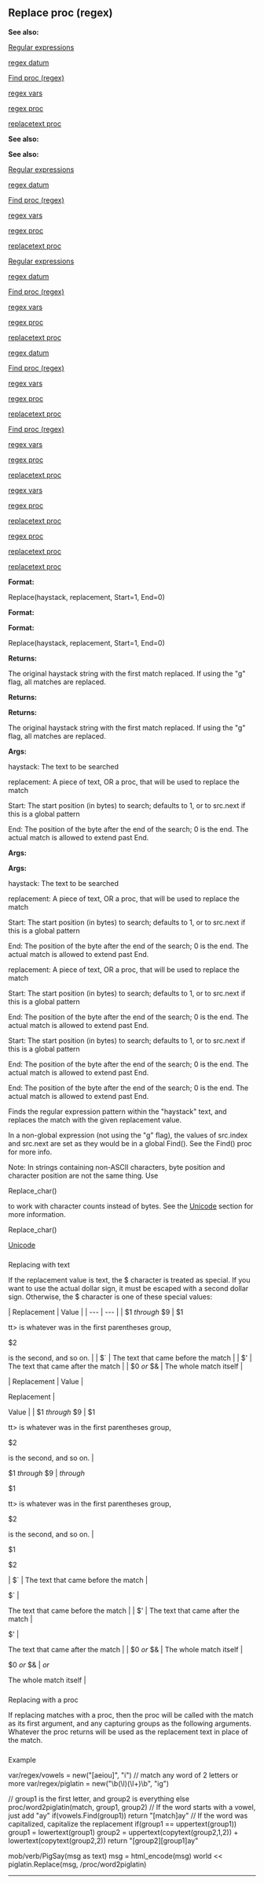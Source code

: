 

 Replace proc (regex)
----------------------




**See also:** 


[Regular expressions](#/{notes}/regex) 

[regex datum](#/regex) 

[Find proc (regex)](#/regex/proc/Find) 

[regex vars](#/regex/var) 

[regex proc](#/proc/regex) 

[replacetext proc](#/proc/replacetext) 








**See also:** 

**See also:**

[Regular expressions](#/{notes}/regex) 

[regex datum](#/regex) 

[Find proc (regex)](#/regex/proc/Find) 

[regex vars](#/regex/var) 

[regex proc](#/proc/regex) 

[replacetext proc](#/proc/replacetext) 






[Regular expressions](#/{notes}/regex)

[regex datum](#/regex) 

[Find proc (regex)](#/regex/proc/Find) 

[regex vars](#/regex/var) 

[regex proc](#/proc/regex) 

[replacetext proc](#/proc/replacetext) 





[regex datum](#/regex)

[Find proc (regex)](#/regex/proc/Find) 

[regex vars](#/regex/var) 

[regex proc](#/proc/regex) 

[replacetext proc](#/proc/replacetext) 




[Find proc (regex)](#/regex/proc/Find)

[regex vars](#/regex/var) 

[regex proc](#/proc/regex) 

[replacetext proc](#/proc/replacetext) 



[regex vars](#/regex/var)

[regex proc](#/proc/regex) 

[replacetext proc](#/proc/replacetext) 


[regex proc](#/proc/regex)

[replacetext proc](#/proc/replacetext) 

[replacetext proc](#/proc/replacetext)


**Format:** 


 Replace(haystack, replacement, Start=1, End=0)
 


**Format:** 

**Format:**

 Replace(haystack, replacement, Start=1, End=0)



**Returns:** 


 The original haystack string with the first match replaced. If using the "g" flag, all matches are replaced.
 


**Returns:** 

**Returns:**

 The original haystack string with the first match replaced. If using the "g" flag, all matches are replaced.



**Args:** 


 haystack: The text to be searched
 
 replacement: A piece of text, OR a proc, that will be used to replace the match
 
 Start: The start position (in bytes) to search; defaults to 1, or to src.next if this is a global pattern
 
 End: The position of the byte after the end of the search; 0 is the end. The actual match is allowed to extend past End.
 





**Args:** 

**Args:**

 haystack: The text to be searched
 
 replacement: A piece of text, OR a proc, that will be used to replace the match
 
 Start: The start position (in bytes) to search; defaults to 1, or to src.next if this is a global pattern
 
 End: The position of the byte after the end of the search; 0 is the end. The actual match is allowed to extend past End.
 




 replacement: A piece of text, OR a proc, that will be used to replace the match
 
 Start: The start position (in bytes) to search; defaults to 1, or to src.next if this is a global pattern
 
 End: The position of the byte after the end of the search; 0 is the end. The actual match is allowed to extend past End.
 



 Start: The start position (in bytes) to search; defaults to 1, or to src.next if this is a global pattern
 
 End: The position of the byte after the end of the search; 0 is the end. The actual match is allowed to extend past End.
 


 End: The position of the byte after the end of the search; 0 is the end. The actual match is allowed to extend past End.


 Finds the regular expression pattern within the "haystack" text, and
replaces the match with the given replacement value.




 In a non-global expression (not using the "g" flag), the values of
src.index and src.next are set as they would be in a global Find(). See the
Find() proc for more info.




 Note: In strings containing non-ASCII characters, byte position and
character position are not the same thing. Use
 
 Replace\_char()
 
 to
work with character counts instead of bytes. See the
 [Unicode](#/{notes}/Unicode) 
 section for more information.




 Replace\_char()

[Unicode](#/{notes}/Unicode)
### 
 Replacing with text



 If the replacement value is text, the $ character is treated as special.
If you want to use the actual dollar sign, it must be escaped with a second
dollar sign. Otherwise, the $ character is one of these special values:





| 
 Replacement
  | 
 Value
  |
| --- | --- |
| 
 $1
 *through* 
 $9
  | 
 $1
 
 tt> is whatever was in the first parentheses group,
 
 $2
 
 is the second, and so on.
  |
| 
 $`
  | 
 The text that came before the match
  |
| 
 $'
  | 
 The text that came after the match
  |
| 
 $0
 *or* 
 $&
  | 
 The whole match itself
  |


| 
 Replacement
  | 
 Value
  |

 
 Replacement
 |
 
 Value
 |
| 
 $1
 *through* 
 $9
  | 
 $1
 
 tt> is whatever was in the first parentheses group,
 
 $2
 
 is the second, and so on.
  |

 
 $1
 *through* 
 $9
 |
*through*
 
 $1
 
 tt> is whatever was in the first parentheses group,
 
 $2
 
 is the second, and so on.
 |

 $1


 $2

| 
 $`
  | 
 The text that came before the match
  |

 
 $`
 |
 
 The text that came before the match
 |
| 
 $'
  | 
 The text that came after the match
  |

 
 $'
 |
 
 The text that came after the match
 |
| 
 $0
 *or* 
 $&
  | 
 The whole match itself
  |

 
 $0
 *or* 
 $&
 |
*or*
 
 The whole match itself
 |
### 
 Replacing with a proc



 If replacing matches with a proc, then the proc will be called with the
match as its first argument, and any capturing groups as the following
arguments. Whatever the proc returns will be used as the replacement text in
place of the match.



### 
 Example



 var/regex/vowels = new("[aeiou]", "i")
// match any word of 2 letters or more
var/regex/piglatin = new("\\b(\\l)(\\l+)\\b", "ig")

// group1 is the first letter, and group2 is everything else
proc/word2piglatin(match, group1, group2)
 // If the word starts with a vowel, just add "ay"
 if(vowels.Find(group1)) return "[match]ay"
 // If the word was capitalized, capitalize the replacement 
 if(group1 == uppertext(group1))
 group1 = lowertext(group1)
 group2 = uppertext(copytext(group2,1,2)) + lowertext(copytext(group2,2))
 return "[group2][group1]ay"

mob/verb/PigSay(msg as text)
 msg = html\_encode(msg)
 world << piglatin.Replace(msg, /proc/word2piglatin)



---



